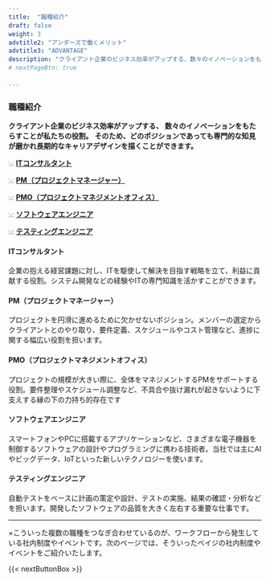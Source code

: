 ```yaml
---
title:  "職種紹介"
draft: false
weight: 3
advtitle2: "アンダーズで働くメリット"
advtitle3: "ADVANTAGE"
description: "クライアント企業のビジネス効率がアップする、数々のイノベーションをもたらすことが私たちの役割。そのため、どのポジションであっても専門的な知見が磨かれ長期的なキャリアデザインを描くことができます。"
# nextPageBtn: true

---
```


### 職種紹介

**クライアント企業のビジネス効率がアップする、**
**数々のイノベーションをもたらすことが私たちの役割。**
**そのため、どのポジションであっても専門的な知見が磨かれ長期的なキャリアデザインを描くことができます。**

![Image not available](../../ico_arw_page_anchor.webp "Title")  [**ITコンサルタント**](#ITコンサルタント)   

![Image not available](../../ico_arw_page_anchor.webp "Title")  [**PM（プロジェクトマネージャー）**](#PM（プロジェクトマネージャー）)       

![Image not available](../../ico_arw_page_anchor.webp "Title")  [**PMO（プロジェクトマネジメントオフィス）**](#PMO（プロジェクトマネジメントオフィス）)       

![Image not available](../../ico_arw_page_anchor.webp "Title")  [**ソフトウェアエンジニア**](#ソフトウェアエンジニア)   

![Image not available](../../ico_arw_page_anchor.webp "Title")  [**テスティングエンジニア**](#テスティングエンジニア)       
   

#### ITコンサルタント

企業の抱える経営課題に対し、ITを駆使して解決を目指す戦略を立て、利益に貢献する役割。システム開発などの経験やITの専門知識を活かすことができます。

#### PM（プロジェクトマネージャー）

プロジェクトを円滑に進めるために欠かせないポジション。メンバーの選定からクライアントとのやり取り、要件定義、スケジュールやコスト管理など、進捗に関する幅広い役割を担います。 

#### PMO（プロジェクトマネジメントオフィス）

プロジェクトの規模が大きい際に、全体をマネジメントするPMをサポートする役割。要件整理やスケジュール調整など、不具合や抜け漏れが起きないように下支えする縁の下の力持ち的存在です

#### ソフトウェアエンジニア

スマートフォンやPCに搭載するアプリケーションなど、さまざまな電子機器を制御するソフトウェアの設計やプログラミングに携わる技術者。当社では主にAIやビッグデータ、IoTといった新しいテクノロジーを使います。

#### テスティングエンジニア

自動テストをベースに計画の策定や設計、テストの実施、結果の確認・分析などを担います。開発したソフトウェアの品質を大きく左右する重要な仕事です。
    
---

×こういった複数の職種をつなぎ合わせているのが、ワークフローから発生している社内制度やイベントです。次のページでは、そういったベイジの社内制度やイベントをご紹介いたします。

{{< nextButtonBox >}}
